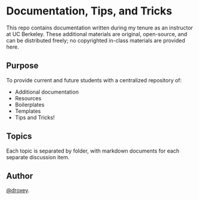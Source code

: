 <!-- TITLE: Berkeley Coding Bootcamp: Documentation, Tips, and Tricks -->
<!-- SUBTITLE: Hand written docks for the Fullstack Web Development Bootcamp. -->

# Documentation, Tips, and Tricks
This repo contains documentation written during my tenure as an instructor at UC Berkeley. These additional materials are original, open-source, and can be distributed freely; no copyrighted in-class materials are provided here.


## Purpose
To provide current and future students with a centralized repository of:
  * Additional documentation
  * Resources
  * Boilerplates
  * Templates
  * Tips and Tricks!


## Topics
Each topic is separated by folder, with markdown documents for each separate discussion item.



## Author
[@droxey](https://github.com/droxey).
